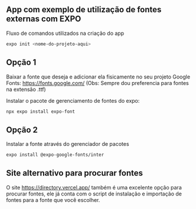 ## App com exemplo de utilização de fontes externas com EXPO

Fluxo de comandos utilizados na criação do app

```sh
expo init <nome-do-projeto-aqui>
```

## Opção 1

Baixar a fonte que deseja e adicionar ela fisicamente no seu projeto
Google Fonts: https://fonts.google.com/ (Obs: Sempre dou preferencia para fontes na extensão .ttf)

Instalar o pacote de gerenciamento de fontes do expo:
```sh
npx expo install expo-font
```

## Opção 2

Instalar a fonte através do gerenciador de pacotes
```sh
expo install @expo-google-fonts/inter
```

## Site alternativo para procurar fontes

O site https://directory.vercel.app/ também é uma excelente opção para procurar fontes, ele já conta 
com o script de instalação e importação de fontes para a fonte que você escolher.